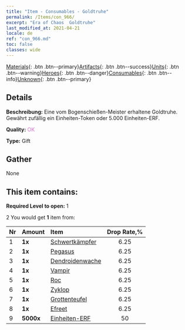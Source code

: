 ```yaml
---
title: "Item - Consumables - Goldtruhe"
permalink: /Items/con_966/
excerpt: "Era of Chaos  Goldtruhe"
last_modified_at: 2021-04-21
locale: de
ref: "con_966.md"
toc: false
classes: wide
---
```

 [Materials](/de/Items/){: .btn .btn--primary}[Artifacts](/de/Items/Artifacts/){: .btn .btn--success}[Units](/de/Items/Units/){: .btn .btn--warning}[Heroes](/de/Items/Heroes/){: .btn .btn--danger}[Consumables](/de/Items/Consumables/){: .btn .btn--info}[Unknown](/de/Items/Unknown/){: .btn .btn--primary}

## Details
 **Beschreibung:** Eine vom Bogenschießen-Meister erhaltene Goldtruhe. Gewährt zufällig ein Einheiten-Token oder 5.000 Einheiten-ERF.

 **Quality:** <span style="color: #DA70D6">OK</span>

 **Type:** Gift

## Gather

  None

## This item contains:

 **Required Level to open:** 1

 2 You would get **1** item  from:

  | Nr | Amount |     Item    | Drop Rate,% |
  |:---|:-------|:------------|:---------:|
  | 1 |  **1x** | [Schwertkämpfer](/de/Items/unt_193/) | 6.25 | 
  | 2 |  **1x** | [Pegasus](/de/Items/unt_202/) | 6.25 | 
  | 3 |  **1x** | [Dendroidenwache](/de/Items/unt_203/) | 6.25 | 
  | 4 |  **1x** | [Vampir](/de/Items/unt_211/) | 6.25 | 
  | 5 |  **1x** | [Roc](/de/Items/unt_221/) | 6.25 | 
  | 6 |  **1x** | [Zyklop](/de/Items/unt_222/) | 6.25 | 
  | 7 |  **1x** | [Grottenteufel](/de/Items/unt_230/) | 6.25 | 
  | 8 |  **1x** | [Efreet](/de/Items/unt_231/) | 6.25 | 
  | 9 |  **5000x** | [Einheiten-ERF](/de/Items/con_902/) | 50 | 
